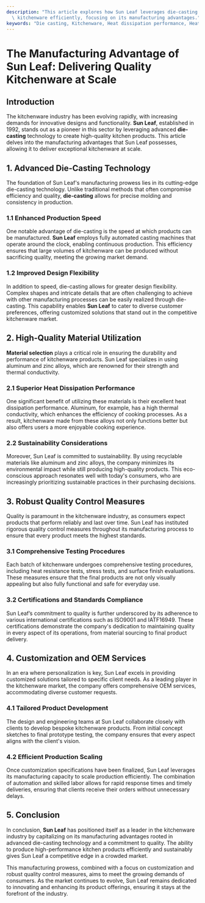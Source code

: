 ```yaml
---
description: "This article explores how Sun Leaf leverages die-casting technology to produce high-quality\
  \ kitchenware efficiently, focusing on its manufacturing advantages."
keywords: "Die casting, Kitchenware, Heat dissipation performance, Heat sink"
---
```

# The Manufacturing Advantage of Sun Leaf: Delivering Quality Kitchenware at Scale

## Introduction

The kitchenware industry has been evolving rapidly, with increasing demands for innovative designs and functionality. **Sun Leaf**, established in 1992, stands out as a pioneer in this sector by leveraging advanced **die-casting** technology to create high-quality kitchen products. This article delves into the manufacturing advantages that Sun Leaf possesses, allowing it to deliver exceptional kitchenware at scale.

## 1. Advanced Die-Casting Technology

The foundation of Sun Leaf's manufacturing prowess lies in its cutting-edge die-casting technology. Unlike traditional methods that often compromise efficiency and quality, **die-casting** allows for precise molding and consistency in production. 

### 1.1 Enhanced Production Speed

One notable advantage of die-casting is the speed at which products can be manufactured. **Sun Leaf** employs fully automated casting machines that operate around the clock, enabling continuous production. This efficiency ensures that large volumes of kitchenware can be produced without sacrificing quality, meeting the growing market demand.

### 1.2 Improved Design Flexibility

In addition to speed, die-casting allows for greater design flexibility. Complex shapes and intricate details that are often challenging to achieve with other manufacturing processes can be easily realized through die-casting. This capability enables **Sun Leaf** to cater to diverse customer preferences, offering customized solutions that stand out in the competitive kitchenware market.

## 2. High-Quality Material Utilization

**Material selection** plays a critical role in ensuring the durability and performance of kitchenware products. Sun Leaf specializes in using aluminum and zinc alloys, which are renowned for their strength and thermal conductivity.

### 2.1 Superior Heat Dissipation Performance

One significant benefit of utilizing these materials is their excellent heat dissipation performance. Aluminum, for example, has a high thermal conductivity, which enhances the efficiency of cooking processes. As a result, kitchenware made from these alloys not only functions better but also offers users a more enjoyable cooking experience.

### 2.2 Sustainability Considerations

Moreover, Sun Leaf is committed to sustainability. By using recyclable materials like aluminum and zinc alloys, the company minimizes its environmental impact while still producing high-quality products. This eco-conscious approach resonates well with today's consumers, who are increasingly prioritizing sustainable practices in their purchasing decisions.

## 3. Robust Quality Control Measures

Quality is paramount in the kitchenware industry, as consumers expect products that perform reliably and last over time. Sun Leaf has instituted rigorous quality control measures throughout its manufacturing process to ensure that every product meets the highest standards.

### 3.1 Comprehensive Testing Procedures

Each batch of kitchenware undergoes comprehensive testing procedures, including heat resistance tests, stress tests, and surface finish evaluations. These measures ensure that the final products are not only visually appealing but also fully functional and safe for everyday use. 

### 3.2 Certifications and Standards Compliance

Sun Leaf’s commitment to quality is further underscored by its adherence to various international certifications such as ISO9001 and IATF16949. These certifications demonstrate the company's dedication to maintaining quality in every aspect of its operations, from material sourcing to final product delivery.

## 4. Customization and OEM Services

In an era where personalization is key, Sun Leaf excels in providing customized solutions tailored to specific client needs. As a leading player in the kitchenware market, the company offers comprehensive OEM services, accommodating diverse customer requests.

### 4.1 Tailored Product Development

The design and engineering teams at Sun Leaf collaborate closely with clients to develop bespoke kitchenware products. From initial concept sketches to final prototype testing, the company ensures that every aspect aligns with the client's vision.

### 4.2 Efficient Production Scaling

Once customization specifications have been finalized, Sun Leaf leverages its manufacturing capacity to scale production efficiently. The combination of automation and skilled labor allows for rapid response times and timely deliveries, ensuring that clients receive their orders without unnecessary delays.

## 5. Conclusion

In conclusion, **Sun Leaf** has positioned itself as a leader in the kitchenware industry by capitalizing on its manufacturing advantages rooted in advanced die-casting technology and a commitment to quality. The ability to produce high-performance kitchen products efficiently and sustainably gives Sun Leaf a competitive edge in a crowded market.

This manufacturing prowess, combined with a focus on customization and robust quality control measures, aims to meet the growing demands of consumers. As the market continues to evolve, Sun Leaf remains dedicated to innovating and enhancing its product offerings, ensuring it stays at the forefront of the industry.
